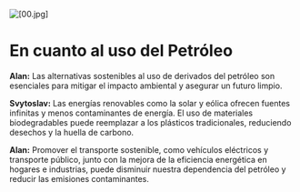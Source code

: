 ![[00.jpg]](https://i.imgur.com/bHPs0xC.jpeg)

# En cuanto al uso del Petróleo

**Alan:** Las alternativas sostenibles al uso de derivados del petróleo son esenciales para mitigar el impacto ambiental y asegurar un futuro limpio.

**Svytoslav:** Las energías renovables como la solar y eólica ofrecen fuentes infinitas y menos contaminantes de energía. El uso de materiales biodegradables puede reemplazar a los plásticos tradicionales, reduciendo desechos y la huella de carbono.

**Alan:** Promover el transporte sostenible, como vehículos eléctricos y transporte público, junto con la mejora de la eficiencia energética en hogares e industrias, puede disminuir nuestra dependencia del petróleo y reducir las emisiones contaminantes.